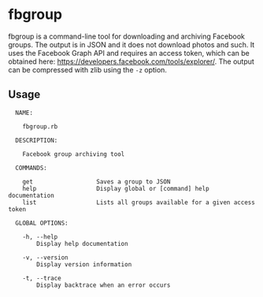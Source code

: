 # fbgroup

fbgroup is a command-line tool for downloading and archiving Facebook groups. The output is in JSON and it does not download photos and such. It uses the Facebook Graph API and requires an access token, which can be obtained here: https://developers.facebook.com/tools/explorer/. The output can be compressed with zlib using the `-z` option.

## Usage

```
  NAME:

    fbgroup.rb

  DESCRIPTION:

    Facebook group archiving tool

  COMMANDS:
        
    get                  Saves a group to JSON
    help                 Display global or [command] help documentation
    list                 Lists all groups available for a given access token

  GLOBAL OPTIONS:
        
    -h, --help 
        Display help documentation
        
    -v, --version 
        Display version information
        
    -t, --trace 
        Display backtrace when an error occurs

```

